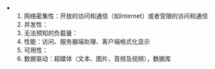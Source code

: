- 1.  网络密集性：开放的访问和通信（如Internet）或者受限的访问和通信
  2. 并发性：
  3. 无法预知的负载量：
  4. 性能：访问、服务器端处理、客户端格式化显示
  5. 可用性：
  6. 数据驱动：超媒体（文本、图片、音频及视频），数据库